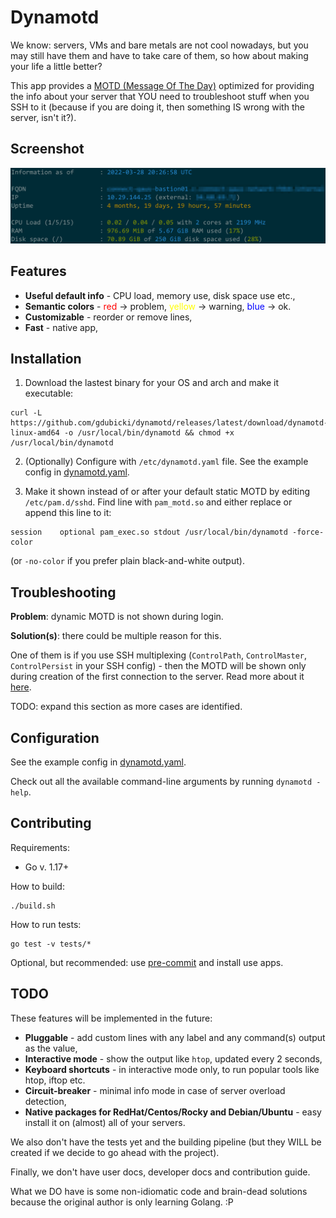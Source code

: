 # Dynamotd

We know: servers, VMs and bare metals are not cool nowadays, but you may still have them and have to
take care of them, so how about making your life a little better?
 
This app provides a [MOTD (Message Of The Day)](https://en.wikipedia.org/wiki/Motd_(Unix)) optimized for 
providing the info about your server that YOU need to troubleshoot stuff when you SSH to it (because if you are doing
it, then something IS wrong with the server, isn't it?).   

## Screenshot 

<img src="https://raw.githubusercontent.com/gdubicki/dynamotd/main/dynamotd.png" width="1000px" alt="logo">

## Features

* **Useful default info** - CPU load, memory use, disk space use etc.,
* **Semantic colors** - <span style="color:red">red</span> → problem, <span style="color:yellow">yellow</span> → warning, <span style="color:blue">blue</span> → ok.
* **Customizable** - reorder or remove lines,
* **Fast** - native app,

## Installation

1. Download the lastest binary for your OS and arch and make it executable:
```
curl -L https://github.com/gdubicki/dynamotd/releases/latest/download/dynamotd-linux-amd64 -o /usr/local/bin/dynamotd && chmod +x /usr/local/bin/dynamotd
```
2. (Optionally) Configure with `/etc/dynamotd.yaml` file. See the example config in [dynamotd.yaml](./dynamotd.yaml).

3. Make it shown instead of or after your default static MOTD by editing `/etc/pam.d/sshd`. Find line with `pam_motd.so` and either replace or append this line to it:
```
session    optional pam_exec.so stdout /usr/local/bin/dynamotd -force-color
```
(or `-no-color` if you prefer plain black-and-white output).

## Troubleshooting

**Problem**: dynamic MOTD is not shown during login.

**Solution(s)**: there could be multiple reason for this.

One of them is if you use SSH multiplexing (`ControlPath`, `ControlMaster`, `ControlPersist` in your SSH config) - then the MOTD will be shown only during creation of the first connection to the server. Read more about it [here](https://blog.plover.com/Unix/sshd.html).

TODO: expand this section as more cases are identified.

## Configuration

See the example config in [dynamotd.yaml](./dynamotd.yaml).

Check out all the available command-line arguments by running `dynamotd -help`.

## Contributing

Requirements:
* Go v. 1.17+

How to build:
```
./build.sh
```

How to run tests:
```
go test -v tests/*
```

Optional, but recommended: use [pre-commit](https://pre-commit.com) and install use apps.

## TODO

These features will be implemented in the future:

* **Pluggable** - add custom lines with any label and any command(s) output as the value,
* **Interactive mode** - show the output like `htop`, updated every 2 seconds,
* **Keyboard shortcuts** - in interactive mode only, to run popular tools like htop, iftop etc.
* **Circuit-breaker** - minimal info mode in case of server overload detection,
* **Native packages for RedHat/Centos/Rocky and Debian/Ubuntu** - easy install it on (almost) all of your servers.

We also don't have the tests yet and the building pipeline (but they WILL be created if we decide to go ahead with the project).

Finally, we don't have user docs, developer docs and contribution guide.

What we DO have is some non-idiomatic code and brain-dead solutions because the original author is only learning Golang.
:P
